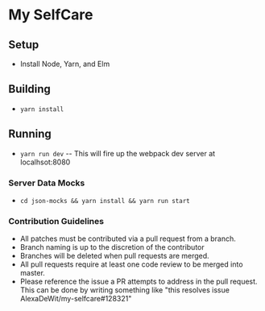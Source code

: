 # My SelfCare

## Setup

- Install Node, Yarn, and Elm

## Building

- `yarn install`

## Running

- `yarn run dev` -- This will fire up the webpack dev server at localhsot:8080

### Server Data Mocks

- `cd json-mocks && yarn install && yarn run start`

### Contribution Guidelines

- All patches must be contributed via a pull request from a branch.
- Branch naming is up to the discretion of the contributor
- Branches will be deleted when pull requests are merged.
- All pull requests require at least one code review to be merged into master.
- Please reference the issue a PR attempts to address in the pull request. This can be done by writing something like "this resolves issue AlexaDeWit/my-selfcare#128321"
